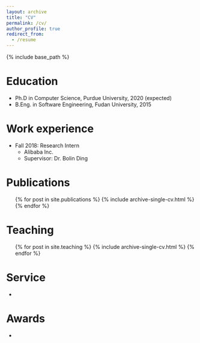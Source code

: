 ```yaml
---
layout: archive
title: "CV"
permalink: /cv/
author_profile: true
redirect_from:
  - /resume
---
```


{% include base_path %}

Education
======
* Ph.D in Computer Science, Purdue University, 2020 (expected)
* B.Eng. in Software Engineering, Fudan University, 2015

Work experience
======
* Fall 2018: Research Intern
  * Alibaba Inc.
  * Supervisor: Dr. Bolin Ding
  

Publications
======
  <ul>{% for post in site.publications %}
    {% include archive-single-cv.html %}
  {% endfor %}</ul>
  
Teaching
======
  <ul>{% for post in site.teaching %}
    {% include archive-single-cv.html %}
  {% endfor %}</ul>
  
Service
======
* 

Awards
======
* 
